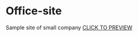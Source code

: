 # Office-site
Sample site of small company
[CLICK TO PREVIEW](https://elwaproject.github.io/Office-site/)
